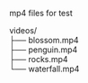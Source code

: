 mp4 files for  test

videos/<br>
├── blossom.mp4<br>
├── penguin.mp4<br>
├── rocks.mp4<br>
└── waterfall.mp4<br>
